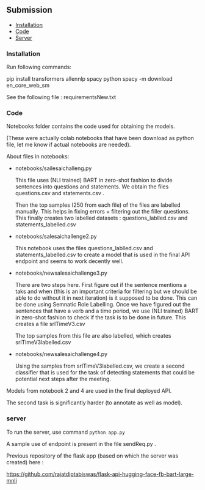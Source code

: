 
## Submission

- [Installation](#installation)
- [Code](#code)
- [Server](#server)

### Installation



Run following commands:

pip install transformers allennlp spacy
python spacy -m download en_core_web_sm

See the following file : requirementsNew.txt

### Code

Notebooks folder contains the code used for obtaining the models.

(These were actually colab notebooks that have been download as python file, let me know if actual notebooks are needed).

About files in notebooks:

-   notebooks/sailesaichalleng.py

    This file uses (NLI trained) BART in zero-shot fashion to divide sentences into questions and statements.
    We obtain the files questions.csv and statements.csv .
    
    Then the top samples (250 from each file) of the files are labelled manually.
    This helps in fixing errors + filtering out the filler questions.
    This finally creates two labelled datasets : questions_lablled.csv and statements_labelled.csv

-    notebooks/salesaichallenge2.py
     
     This notebook uses the files questions_lablled.csv and statements_labelled.csv to create a model that is used in the final API endpoint and seems to work decently well.  

-   notebooks/newsalesaichallenge3.py

    There are two steps here. 
    First figure out if the sentence mentions a taks and when (this is an important criteria for filtering but we should be able to do without it in next iteration) is it supposed to be done.
    This can be done using Semnatic Role Labelling.
    Once we have figured out the sentences that have a verb and a time period, 
    we use (NLI trained) BART in zero-shot fashion to check if the task is to be done in future.
    This creates a file srlTimeV3.csv
    
    The top samples from this file are also labelled, which creates srlTimeV3labelled.csv

-   notebooks/newsalesaichallenge4.py

    Using the samples from  srlTimeV3labelled.csv, we create a second classifier that is used for the task of detecting statements that could be potential next steps after the meeting.


Models from notebook 2 and 4 are used in the final deployed API.

The second task is significantly harder (to annotate as well as model).


### server

To run the server, use command `python app.py`


A sample use of endpoint is present in the file sendReq.py .


  

































Previous repository of the flask app (based on which the server was created) here : 

https://github.com/rajatdiptabiswas/flask-api-hugging-face-fb-bart-large-mnli

